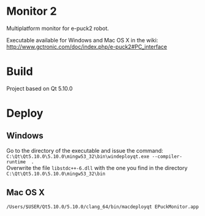 # Monitor 2
Multiplatform monitor for e-puck2 robot.

Executable available for Windows and Mac OS X in the wiki: http://www.gctronic.com/doc/index.php/e-puck2#PC_interface

# Build
Project based on Qt 5.10.0

# Deploy
## Windows
Go to the directory of the executable and issue the command:  
`C:\Qt\Qt5.10.0\5.10.0\mingw53_32\bin\windeployqt.exe --compiler-runtime  .`  
Overwrite the file `libstdc++-6.dll` with the one you find in the directory `C:\Qt\Qt5.10.0\5.10.0\mingw53_32\bin`

## Mac OS X
`/Users/$USER/Qt5.10.0/5.10.0/clang_64/bin/macdeployqt EPuckMonitor.app`
